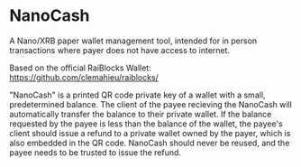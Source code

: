 # NanoCash
A Nano/XRB paper wallet management tool, intended for in person transactions where payer does not have access to internet.

Based on the official RaiBlocks Wallet: https://github.com/clemahieu/raiblocks/

"NanoCash" is a printed QR code private key of a wallet with a small, predetermined balance. The client of the payee recieving the NanoCash will automatically transfer the balance to their private wallet. If the balance requested by the payee is less than the balance of the wallet, the payee's client should issue a refund to a private wallet owned by the payer, which is also embedded in the QR code. NanoCash should never be reused, and the payee needs to be trusted to issue the refund.
